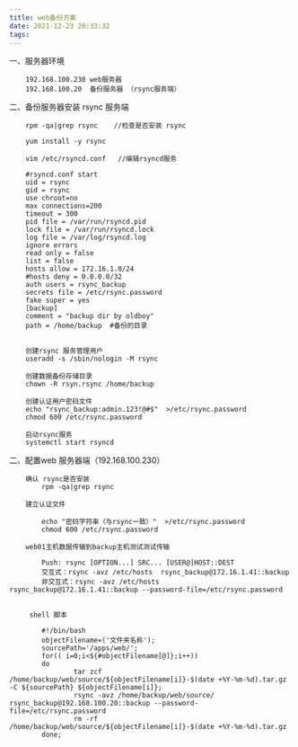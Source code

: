 ```yaml
---
title: web备份方案
date: 2021-12-23 20:33:32
tags:
---
```



一、服务器环境

        192.168.100.230 web服务器
        192.168.100.20  备份服务器 （rsync服务端）

二、备份服务器安装 rsync 服务端

        rpm -qa|grep rsync    //检查是否安装 rsync
        
        yum install -y rsync
        
        vim /etc/rsyncd.conf   //编辑rsyncd服务
        
        #rsyncd.conf start
        uid = rsync                                
        gid = rsync
        use chroot=no
        max connections=200
        timeout = 300
        pid file = /var/run/rsyncd.pid
        lock file = /var/run/rsyncd.lock
        log file = /var/log/rsyncd.log
        ignore errors
        read only = false
        list = false 
        hosts allow = 172.16.1.0/24
        #hosts deny = 0.0.0.0/32
        auth users = rsync_backup
        secrets file = /etc/rsync.password
        fake super = yes
        [backup]
        comment = "backup dir by oldboy"
        path = /home/backup  #备份的目录
        
        
        创建rsync 服务管理用户
        useradd -s /sbin/nologin -M rsync
        
        创建数据备份存储目录
        chown -R rsyn.rsync /home/backup
        
        创建认证用户密码文件
        echo "rsync_backup:admin.123!@#$"  >/etc/rsync.password
        chmod 600 /etc/rsync.password
        
        启动rsync服务
        systemctl start rsyncd



二、配置web 服务器端（192.168.100.230）

        确认 rsync是否安装
            rpm -qa|grep rsync
        
        建立认证文件
        
            echo "密码字符串（与rsync一致）"  >/etc/rsync.password
            chmod 600 /etc/rsync.password
        
        web01主机数据传输到backup主机测试测试传输
        
            Push: rsync [OPTION...] SRC... [USER@]HOST::DEST
            交互式：rsync -avz /etc/hosts  rsync_backup@172.16.1.41::backup
            非交互式：rsync -avz /etc/hosts  rsync_backup@172.16.1.41::backup --password-file=/etc/rsync.password
            
            
         shell 脚本   
            
            #!/bin/bash
            objectFilename=('文件夹名称');
            sourcePath='/apps/web/';
            for(( i=0;i<${#objectFilename[@]};i++)) 
            do 
                    tar zcf /home/backup/web/source/${objectFilename[i]}-$(date +%Y-%m-%d).tar.gz -C ${sourcePath} ${objectFilename[i]}; 
                    rsync -avz /home/backup/web/source/  rsync_backup@192.168.100.20::backup --password-file=/etc/rsync.password
                    rm -rf /home/backup/web/source/${objectFilename[i]}-$(date +%Y-%m-%d).tar.gz
            done;
